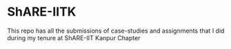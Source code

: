 # ShARE-IITK
This repo has all the submissions of case-studies and assignments that I did during my tenure at ShARE-IIT Kanpur Chapter
